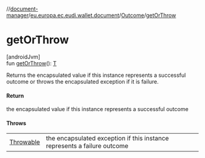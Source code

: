 //[document-manager](../../../index.md)/[eu.europa.ec.eudi.wallet.document](../index.md)/[Outcome](index.md)/[getOrThrow](get-or-throw.md)

# getOrThrow

[androidJvm]\
fun [getOrThrow](get-or-throw.md)(): [T](index.md)

Returns the encapsulated value if this instance represents a successful outcome or throws the encapsulated exception if it is failure.

#### Return

the encapsulated value if this instance represents a successful outcome

#### Throws

| | |
|---|---|
| [Throwable](https://kotlinlang.org/api/latest/jvm/stdlib/kotlin-stdlib/kotlin/-throwable/index.html) | the encapsulated exception if this instance represents a failure outcome |
